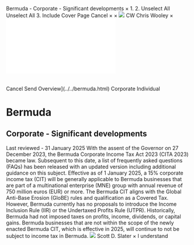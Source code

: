 Bermuda - Corporate - Significant developments
×
1.
2.
Unselect All
Unselect All
3.
Include Cover Page
Cancel
×
×
![](../../-/media/world-wide-tax-summaries/attachments/global---chris-wooley.ashx%3Frev=ac5e5f3223b34096b1afc2a6009c7320&revision=ac5e5f32-23b3-4096-b1af-c2a6009c7320&hash=859B7ADC84DC2CBEC9760E9E6EE7DE6D0A8BFCDF)
CW
Chris Wooley
×
![](significant-developments.html)
######
Cancel
Send
Overview](../../bermuda.html)
Corporate
Individual
# Bermuda
## Corporate - Significant developments
Last reviewed - 31 January 2025
With the assent of the Governor on 27 December 2023, the Bermuda Corporate Income Tax Act 2023 (CITA 2023) became law. Subsequent to this date, a list of frequently asked questions (FAQs) has been released with an updated version including additional guidance on this subject.
Effective as of 1 January 2025, a 15% corporate income tax (CIT) will be generally applicable to Bermuda businesses that are part of a multinational enterprise (MNE) group with annual revenue of 750 million euros (EUR) or more. The Bermuda CIT aligns with the Global Anti-Base Erosion (GloBE) rules and qualification as a Covered Tax. However, Bermuda currently has no proposals to introduce the Income Inclusion Rule (IIR) or the Undertaxed Profits Rule (UTPR).
Historically, Bermuda had not imposed taxes on profits, income, dividends, or capital gains. Bermuda businesses that are not within the scope of the newly enacted Bermuda CIT, which is effective in 2025, will continue to not be subject to income tax in Bermuda.
![](../../-/media/world-wide-tax-summaries/attachments/bermuda---scott_slater.ashx%3Frev=a6b8c2ea4afa4782b54455ae12868d57&revision=a6b8c2ea-4afa-4782-b544-55ae12868d57&hash=B5EA019F617156DBE45354663B841945D151D6C7)
Scott D. Slater
×
I understand